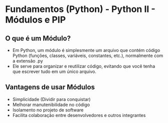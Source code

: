 # Fundamentos (Python) - Python II - Módulos e PIP

## O que é um Módulo?
* Em Python, um módulo é simplesmente um arquivo que contém código Python (funções, classes, variáveis, constantes, etc.), normalmente com a extensão .py
* Ele serve para organizar e reutilizar código, evitando que você tenha que escrever tudo em um único arquivo.

## Vantagens de usar Módulos
* Simplicidade (Dividir para conquistar)
* Melhorar manutenibilidade no código
* Isolamento no projeto de software
* Facilita colaboração entre desenvolvedores e outros integrantes